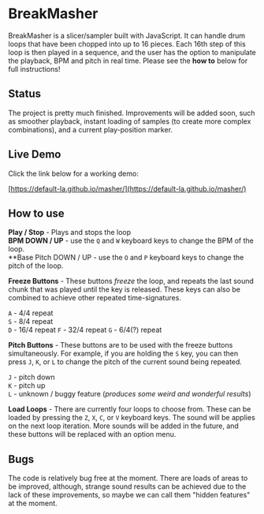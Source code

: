 # BreakMasher  

BreakMasher is a slicer/sampler built with JavaScript. It can handle drum loops that have been chopped into up to 16 pieces. Each 16th step of this loop is then played in a sequence, and the user has the option to manipulate the playback, BPM and pitch in real time. Please see the **how to** below for full instructions!

## Status  

The project is pretty much finished. Improvements will be added soon, such as smoother playback, instant loading of samples (to create more complex combinations), and a current play-position marker. 

## Live Demo 

Click the link below for a working demo: 

[https://default-la.github.io/masher/](https://default-la.github.io/masher/)

## How to use 

**Play / Stop** - Plays and stops the loop  
**BPM DOWN / UP** - use the `Q` and `W` keyboard keys to change the BPM of the loop.   
**Base Pitch DOWN / UP - use the `O` and `P` keyboard keys to change the pitch of the loop.  

**Freeze Buttons** - These buttons *freeze* the loop, and repeats the last sound chunk that was played until the key is released. These keys can also be combined to achieve other repeated time-signatures. 

`A` - 4/4 repeat  
`S` - 8/4 repeat  
`D` - 16/4 repeat
`F` - 32/4 repeat
`G` - 6/4(?) repeat  

**Pitch Buttons** - These buttons are to be used with the freeze buttons simultaneously. For example, if you are holding the `S` key, you can then press `J`, `K`, or `L` to change the pitch of the current sound being repeated.

`J` - pitch down  
`K` - pitch up  
`L` - unknown / buggy feature (*produces some weird and wonderful results*)  


**Load Loops** - There are currently four loops to choose from. These can be loaded by pressing the `Z`, `X`, `C`, or `V` keyboard keys. The sound will be applies on the next loop iteration. 
More sounds will be added in the future, and these buttons will be replaced with an option menu.

## Bugs

The code is relatively bug free at the moment. There are loads of areas to be improved, although, strange sound results can be achieved due to the lack of these improvements, so maybe we can call them "hidden features" at the moment.
